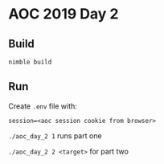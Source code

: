 # AOC 2019 Day 2

## Build
`nimble build`

## Run
Create `.env` file with:

```
session=<aoc session cookie from browser>
```

`./aoc_day_2 1` runs part one

`./aoc_day_2 2 <target>` for part two
